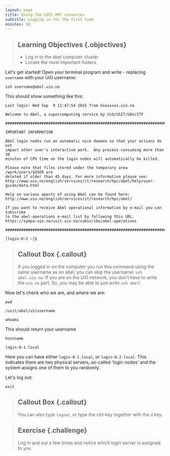 ```yaml
---
layout: page
title: Using the CEES HPC resources  
subtitle: Logging in for the first time  
minutes: 10
---
```

> ## Learning Objectives {.objectives}
>
> * Log in to the abel computer cluster
> * Locate the most important folders

<!--- referencing other files: [key word 1](reference.html#key-word-1) --->

Let's get started! Open your terminal program and write - replacing `username` with your UiO username:

~~~ {.bash}
ssh username@abel.uio.no
~~~

This should show something like this:

~~~ {.output}
Last login: Wed Sep  9 11:47:54 2015 from bioxxxxx.uio.no

Welcome to Abel, a supercomputing service by UiO/USIT/UAV/ITF

################################################################################

IMPORTANT INFORMATION

Abel login nodes run an automatic nice daemon so that your actions do not
impact other user's interactive work.  Any process consuming more than 30
minutes of CPU time on the login nodes will automatically be killed.

Please note that files stored under the temporary area /work/users/$USER are
deleted if older than 45 days. For more information please see:
http://www.uio.no/english/services/it/research/hpc/abel/help/user-guide/data.html

Help on various apects of using Abel can be found here:
http://www.uio.no/english/services/it/research/hpc/abel/

If you want to receive Abel operational information by e-mail you can subscribe
to the abel-operations e-mail list by following this URL:
https://sympa.uio.no/usit.uio.no/subscribe/abel-operations

################################################################################

[login-0-2 ~]$
~~~

> ## Callout Box {.callout}
>
> If you logged in on the computer you run this command using the same username as on abel, you can skip the username: `ssh abel.uio.no`. If you are on the UiO network, you don't have to write the `uio.no` part. So, you may be able to just write `ssh abel`!

Now let's check who we are, and where we are:

~~~ {.bash}
pwd
~~~
~~~ {.output}
/usit/abel/u1/username
~~~
~~~ {.bash}
whoami
~~~

This should return your username

~~~ {.bash}
hostname
~~~
~~~ {.output}
login-0-1.local
~~~
Here you can have either `login-0-1.local`, or `login-0-2.local`. This indicates there are two physical servers, so-called 'login nodes' and the system assigns one of them to you randomly.

Let's log out:

~~~ {.bash}
exit
~~~

> ## Callout Box {.callout}
>
> You can also type `logout`, or type the ctrl-key together with the `d` key.


> ## Exercise {.challenge}
>
> Log in and out a few times and notice which login server is assigned to you
